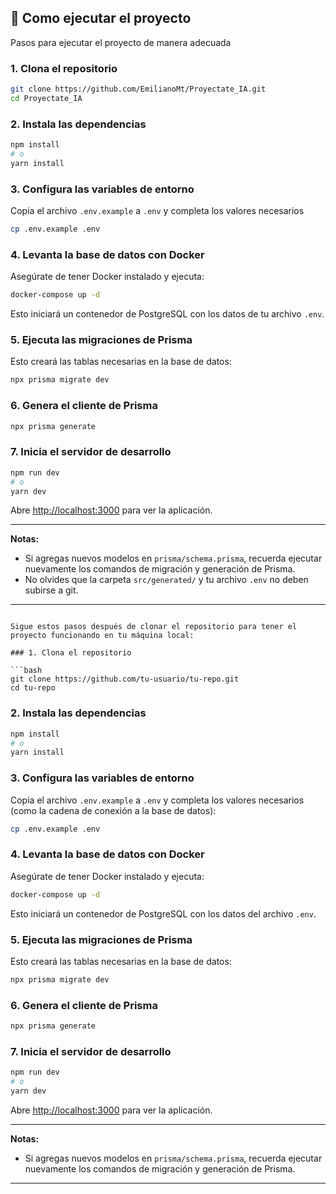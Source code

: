 ## 🚀 Como ejecutar el proyecto

Pasos para ejecutar el proyecto de manera adecuada

### 1. Clona el repositorio

```bash
git clone https://github.com/EmilianoMt/Proyectate_IA.git
cd Proyectate_IA
```

### 2. Instala las dependencias

```bash
npm install
# o
yarn install
```

### 3. Configura las variables de entorno

Copia el archivo `.env.example` a `.env` y completa los valores necesarios

```bash
cp .env.example .env
```

### 4. Levanta la base de datos con Docker

Asegúrate de tener Docker instalado y ejecuta:

```bash
docker-compose up -d
```

Esto iniciará un contenedor de PostgreSQL con los datos de tu archivo `.env`.

### 5. Ejecuta las migraciones de Prisma

Esto creará las tablas necesarias en la base de datos:

```bash
npx prisma migrate dev
```

### 6. Genera el cliente de Prisma

```bash
npx prisma generate
```

### 7. Inicia el servidor de desarrollo

```bash
npm run dev
# o
yarn dev
```

Abre [http://localhost:3000](http://localhost:3000) para ver la aplicación.

---

**Notas:**
- Si agregas nuevos modelos en `prisma/schema.prisma`, recuerda ejecutar nuevamente los comandos de migración y generación de Prisma.
- No olvides que la carpeta `src/generated/` y tu archivo `.env` no deben subirse a git.

---
```## 🚀 Puesta en marcha del proyecto

Sigue estos pasos después de clonar el repositorio para tener el proyecto funcionando en tu máquina local:

### 1. Clona el repositorio

```bash
git clone https://github.com/tu-usuario/tu-repo.git
cd tu-repo
```

### 2. Instala las dependencias

```bash
npm install
# o
yarn install
```

### 3. Configura las variables de entorno

Copia el archivo `.env.example` a `.env` y completa los valores necesarios (como la cadena de conexión a la base de datos):

```bash
cp .env.example .env
```

### 4. Levanta la base de datos con Docker

Asegúrate de tener Docker instalado y ejecuta:

```bash
docker-compose up -d
```

Esto iniciará un contenedor de PostgreSQL con los datos del archivo `.env`.

### 5. Ejecuta las migraciones de Prisma

Esto creará las tablas necesarias en la base de datos:

```bash
npx prisma migrate dev
```

### 6. Genera el cliente de Prisma

```bash
npx prisma generate
```

### 7. Inicia el servidor de desarrollo

```bash
npm run dev
# o
yarn dev
```

Abre [http://localhost:3000](http://localhost:3000) para ver la aplicación.

---

**Notas:**
- Si agregas nuevos modelos en `prisma/schema.prisma`, recuerda ejecutar nuevamente los comandos de migración y generación de Prisma.

---